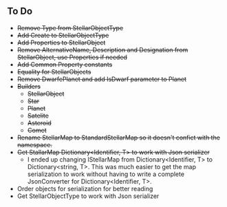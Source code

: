 ## To Do
* ~~Remove Type from StellarObjectType~~
* ~~Add Create to StellarObjectType~~
* ~~Add Properties to StellarObject~~
* ~~Remove AlternativeName, Description and Designation from StellarObject, use Properties if needed~~
* ~~Add Common Property constants~~
* ~~Equality for StellarObjects~~
* ~~Remove DwarfePlanet and add IsDwarf parameter to Planet~~
* ~~Builders~~
	* ~~StellarObject~~
	* ~~Star~~
	* ~~Planet~~
	* ~~Satelite~~
	* ~~Asteroid~~
	* ~~Comet~~
* ~~Rename StellarMap to StandardStellarMap so it doesn't confict with the namespace.~~
* ~~Get StallarMap Dictionary<Identifier, T> to work with Json serializer~~
	* I ended up changing IStellarMap from Dictionary<Identifier, T> to Dictionary<string, T>. This was much easier to get the map serialization to work without having to write a complete JsonConverter for Dictionary<Identifier, T>.
* Order objects for serialization for better reading
* Get StellarObjectType to work with Json serializer
